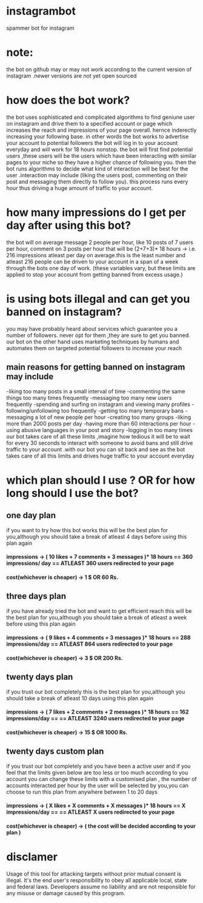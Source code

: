 # instagrambot
spammer bot for instagram

# note:
the bot on github may or may not work according to the current version of instagram .newer versions are not yet open sourced

# how does the bot work?

the bot uses sophisticated and complicated algorithms to find geniune user on instagram and drive them to a specified account or page which increases the reach and impressions of your page overall. hernce inderectly increasing your following base.
in other words the bot works to advertise your account to potential followers
the bot will log in to your account everyday and will work for 18 hours nonstop.
the bot will first find potential users ,these users will be the users which have been interacting with similar pages to your niche so they have a higher chance of following you.
then the bot runs algorithms to decide what kind of interaction will be best for the user .interaction may include (liking the users post, commenting on their post and messaging them directly to follow you). this process runs every hour thus driving a huge amount of traffic to your account.

# how many impressions do I get per day after using this bot?

the bot will on average message 2 people per hour, like 10 posts of 7 users per hour, comment on 3 posts per hour 
that will be (2+7+3)* 18 hours -> i.e. 216 impressions atleast per day on average.this is the least number and atleast 216 people can be driven to your account in a span of a week through the bots one day of work.
(these variables vary, but these limits are applied to stop your account from getting banned from excess usage.)

# is using bots illegal and can get you banned on instagram?

you may have probably heard about services which guarantee you a number of followers. never opt for them ,they are sure to get you banned. our bot on the other hand uses marketing techniques by humans and automates them  on targeted potential followers to increase your reach
## main reasons for getting banned on instagram may include
-liking too many posts in a small interval of time
-commenting the same things too many times frequently
-messaging too many new users frequently
-spending and surfing on instagram and viewing many profiles
-following/unfollowing too frequently
-getting too many temporary bans
-messaging a lot of new people per hour
-creating too many groups
-liking more than 2000 posts per day
-having more than 60 interactions per hour
-using abusive languages in your post and story
-logging in too many times
our bot takes care of all these limits ,imagine how tedious it will be to wait for every 30 seconds to interact with someone to avoid bans and still drive traffic to your account .with our bot you can sit back and see as the bot takes care of all this limits and drives huge traffic to your account everyday

# which plan should I use ? OR for how long should I use the bot?

## one day plan
if you want to try how this bot works this will be the best plan for you,although you should take a break of atleast 4 days before using this plan again
#### impressions -> ( 10 likes + 7 comments + 3 messages )* 18 hours == 360 impressions/ day == ATLEAST 360 users redirected to your page
#### cost(whichever is cheaper) -> 1 $ OR 60 Rs.

## three days plan
if you have already tried the bot and want to get efficient reach this will be the best plan for you,although you should take a break of atleast a week before using this plan again
#### impressions -> ( 9 likes + 4 comments + 3 messages )* 18 hours == 288 impressions/day == ATLEAST 864 users redirected to your page
#### cost(whichever is cheaper) -> 3 $ OR 200 Rs.

## twenty days plan
if you trust our bot completely this is the best plan for you,although you should take a break of atleast 10 days using this plan again
#### impressions -> ( 7 likes + 2 comments + 2 messages )* 18 hours == 162 impressions/day == == ATLEAST 3240 users redirected to your page
#### cost(whichever is cheaper) -> 15 $ OR 1000 Rs.

## twenty days custom plan
if you trust our bot completely and you have been a active user and if you feel that the limits given below are too less or too much according to you account you can change these limits with a customised plan , the number of accounts interacted per hour by the user will be selected by you,you can choose to run this plan from anywhere between 1 to 20 days
#### impressions -> ( X likes + X comments + X messages )* 18 hours == X impressions/day == == ATLEAST X users redirected to your page
#### cost(whichever is cheaper) -> ( the cost will be decided according to your plan )




# disclamer

Usage of this tool for attacking targets without prior mutual consent is illegal. It's the end user's responsibility to obey all applicable local, state and federal laws. Developers assume no liability and are not responsible for any misuse or damage caused by this program.
